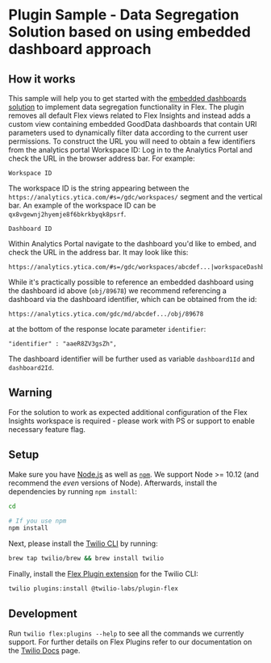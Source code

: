 # Plugin Sample - Data Segregation Solution based on using embedded dashboard approach

## How it works

This sample will help you to get started with the [embedded dashboards solution](https://www.twilio.com/blog/separate-data-in-flex-insights) to implement data segregation functionality in Flex. The plugin removes all default Flex views related to Flex Insights and instead adds a custom view containing embedded GoodData dashboards that contain URl parameters used to dynamically filter data according to the current user permissions.
To construct the URL you will need to obtain a few identifiers from the analytics portal 
Workspace ID: Log in to the Analytics Portal and check the URL in the browser address bar. For example:

`Workspace ID`

The workspace ID is the string appearing between the `https://analytics.ytica.com/#s=/gdc/workspaces/` segment and the vertical bar. An example of the workspace ID  can be `qx8vgewnj2hyemje8f6bkrkbyqk8psrf`.


`Dashboard ID`

Within Analytics Portal navigate to the dashboard you'd like to embed, and check the URL in the address bar. It may look like this:

```
https://analytics.ytica.com/#s=/gdc/workspaces/abcdef...|workspaceDashboardPage|/gdc/md/abcdef.../obj/89678|8bce0be17c63
```

While it's practically possible to reference an embedded dashboard using the dashboard id above (`obj/89678`) we recommend referencing a dashboard via the dashboard identifier, which can be obtained from the id:

```
https://analytics.ytica.com/gdc/md/abcdef.../obj/89678
```

at the bottom of the response locate parameter `identifier`:

```
"identifier" : "aaeR8ZV3gsZh",
```

The dashboard identifier will be further used as variable `dashboard1Id` and `dashboard2Id`.


## Warning
For the solution to work as expected additional configuration of the Flex Insights workspace is required - please work with PS or support to enable necessary feature flag.


## Setup
Make sure you have [Node.js](https://nodejs.org) as well as [`npm`](https://npmjs.com). We support Node >= 10.12 (and recommend the _even_ versions of Node). Afterwards, install the dependencies by running `npm install`:

```bash
cd 

# If you use npm
npm install
```

Next, please install the [Twilio CLI](https://www.twilio.com/docs/twilio-cli/quickstart) by running:

```bash
brew tap twilio/brew && brew install twilio
```

Finally, install the [Flex Plugin extension](https://github.com/twilio-labs/plugin-flex/tree/v1-beta) for the Twilio CLI:

```bash
twilio plugins:install @twilio-labs/plugin-flex
```

## Development
Run `twilio flex:plugins --help` to see all the commands we currently support. For further details on Flex Plugins refer to our documentation on the [Twilio Docs](https://www.twilio.com/docs/flex/developer/plugins/cli) page.

